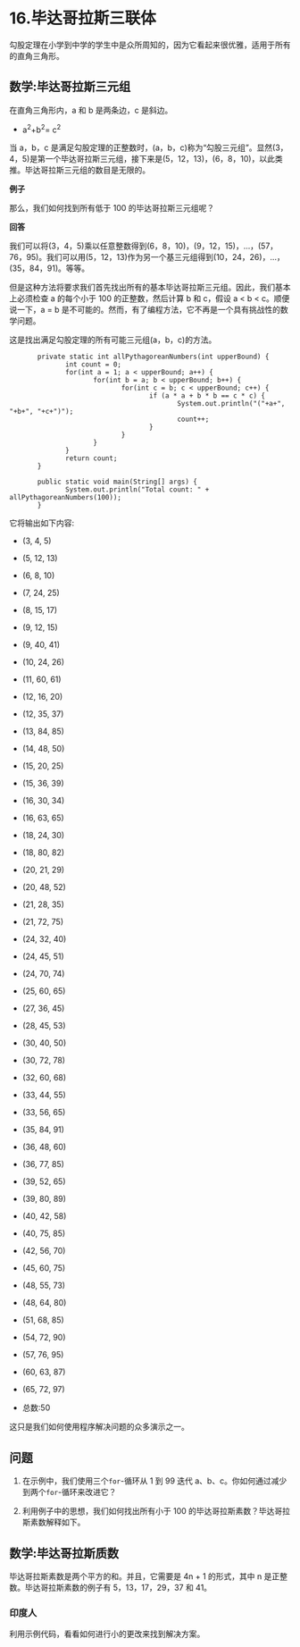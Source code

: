 # 16.毕达哥拉斯三联体

勾股定理在小学到中学的学生中是众所周知的，因为它看起来很优雅，适用于所有的直角三角形。

## 数学:毕达哥拉斯三元组

在直角三角形内，a 和 b 是两条边，c 是斜边。

*   a<sup>2</sup>+b<sup>2</sup>= c<sup>2</sup>

当 a，b，c 是满足勾股定理的正整数时，(a，b，c)称为“勾股三元组”。显然(3，4，5)是第一个毕达哥拉斯三元组，接下来是(5，12，13)，(6，8，10)，以此类推。毕达哥拉斯三元组的数目是无限的。

**例子**

那么，我们如何找到所有低于 100 的毕达哥拉斯三元组呢？

**回答**

我们可以将(3，4，5)乘以任意整数得到(6，8，10)，(9，12，15)，…，(57，76，95)。我们可以用(5，12，13)作为另一个基三元组得到(10，24，26)，…，(35，84，91)。等等。

但是这种方法将要求我们首先找出所有的基本毕达哥拉斯三元组。因此，我们基本上必须检查 a 的每个小于 100 的正整数，然后计算 b 和 c，假设 a < b < c。顺便说一下，a = b 是不可能的。然而，有了编程方法，它不再是一个具有挑战性的数学问题。

这是找出满足勾股定理的所有可能三元组(a，b，c)的方法。

```
       private static int allPythagoreanNumbers(int upperBound) {
              int count = 0;
              for(int a = 1; a < upperBound; a++) {
                     for(int b = a; b < upperBound; b++) {
                            for(int c = b; c < upperBound; c++) {
                                   if (a * a + b * b == c * c) {
                                          System.out.println("("+a+", "+b+", "+c+")");
                                          count++;
                                   }
                            }
                     }
              }
              return count;
       }

       public static void main(String[] args) {
              System.out.println("Total count: " + allPythagoreanNumbers(100));
       }

```

它将输出如下内容:

*   (3, 4, 5)

*   (5, 12, 13)

*   (6, 8, 10)

*   (7, 24, 25)

*   (8, 15, 17)

*   (9, 12, 15)

*   (9, 40, 41)

*   (10, 24, 26)

*   (11, 60, 61)

*   (12, 16, 20)

*   (12, 35, 37)

*   (13, 84, 85)

*   (14, 48, 50)

*   (15, 20, 25)

*   (15, 36, 39)

*   (16, 30, 34)

*   (16, 63, 65)

*   (18, 24, 30)

*   (18, 80, 82)

*   (20, 21, 29)

*   (20, 48, 52)

*   (21, 28, 35)

*   (21, 72, 75)

*   (24, 32, 40)

*   (24, 45, 51)

*   (24, 70, 74)

*   (25, 60, 65)

*   (27, 36, 45)

*   (28, 45, 53)

*   (30, 40, 50)

*   (30, 72, 78)

*   (32, 60, 68)

*   (33, 44, 55)

*   (33, 56, 65)

*   (35, 84, 91)

*   (36, 48, 60)

*   (36, 77, 85)

*   (39, 52, 65)

*   (39, 80, 89)

*   (40, 42, 58)

*   (40, 75, 85)

*   (42, 56, 70)

*   (45, 60, 75)

*   (48, 55, 73)

*   (48, 64, 80)

*   (51, 68, 85)

*   (54, 72, 90)

*   (57, 76, 95)

*   (60, 63, 87)

*   (65, 72, 97)

*   总数:50

这只是我们如何使用程序解决问题的众多演示之一。

## 问题

1.  在示例中，我们使用三个`for`-循环从 1 到 99 迭代 a、b、c。你如何通过减少到两个`for`-循环来改进它？

2.  利用例子中的思想，我们如何找出所有小于 100 的毕达哥拉斯素数？毕达哥拉斯素数解释如下。

## 数学:毕达哥拉斯质数

毕达哥拉斯素数是两个平方的和。并且，它需要是 4n + 1 的形式，其中 n 是正整数。毕达哥拉斯素数的例子有 5，13，17，29，37 和 41。

### 印度人

利用示例代码，看看如何进行小的更改来找到解决方案。
